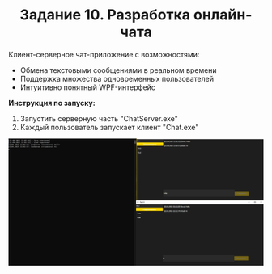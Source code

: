 <h1 align="center">Задание 10. Разработка онлайн-чата</h1>

<div class="project-description">
  <p>
    Клиент-серверное чат-приложение с возможностями:
    <ul>
      <li>Обмена текстовыми сообщениями в реальном времени</li>
      <li>Поддержка множества одновременных пользователей</li>
      <li>Интуитивно понятный WPF-интерфейс</li>
    </ul>
  </p>
</div>



<div class="launch-instructions">
  <p>
    <strong>Инструкция по запуску:</strong>
    <ol>
      <li>Запустить серверную часть "ChatServer.exe"</li>
      <li>Каждый пользователь запускает клиент "Chat.exe"</li>
    </ol>
  </p>
</div>

<div class="screenshot">
  <img src="screenshots/1.jpg" alt="Интерфейс чат-приложения" title="Главное окно чата с перепиской">
</div>

